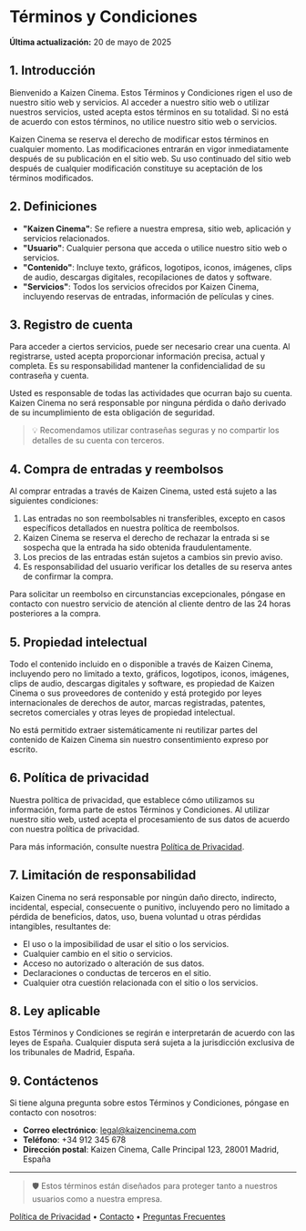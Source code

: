 # Términos y Condiciones

**Última actualización:** 20 de mayo de 2025

## 1. Introducción

Bienvenido a Kaizen Cinema. Estos Términos y Condiciones rigen el uso de nuestro sitio web y servicios. Al acceder a nuestro sitio web o utilizar nuestros servicios, usted acepta estos términos en su totalidad. Si no está de acuerdo con estos términos, no utilice nuestro sitio web o servicios.

Kaizen Cinema se reserva el derecho de modificar estos términos en cualquier momento. Las modificaciones entrarán en vigor inmediatamente después de su publicación en el sitio web. Su uso continuado del sitio web después de cualquier modificación constituye su aceptación de los términos modificados.

## 2. Definiciones

- **"Kaizen Cinema"**: Se refiere a nuestra empresa, sitio web, aplicación y servicios relacionados.
- **"Usuario"**: Cualquier persona que acceda o utilice nuestro sitio web o servicios.
- **"Contenido"**: Incluye texto, gráficos, logotipos, iconos, imágenes, clips de audio, descargas digitales, recopilaciones de datos y software.
- **"Servicios"**: Todos los servicios ofrecidos por Kaizen Cinema, incluyendo reservas de entradas, información de películas y cines.

## 3. Registro de cuenta

Para acceder a ciertos servicios, puede ser necesario crear una cuenta. Al registrarse, usted acepta proporcionar información precisa, actual y completa. Es su responsabilidad mantener la confidencialidad de su contraseña y cuenta.

Usted es responsable de todas las actividades que ocurran bajo su cuenta. Kaizen Cinema no será responsable por ninguna pérdida o daño derivado de su incumplimiento de esta obligación de seguridad.

> 💡 Recomendamos utilizar contraseñas seguras y no compartir los detalles de su cuenta con terceros.

## 4. Compra de entradas y reembolsos

Al comprar entradas a través de Kaizen Cinema, usted está sujeto a las siguientes condiciones:

1. Las entradas no son reembolsables ni transferibles, excepto en casos específicos detallados en nuestra política de reembolsos.
2. Kaizen Cinema se reserva el derecho de rechazar la entrada si se sospecha que la entrada ha sido obtenida fraudulentamente.
3. Los precios de las entradas están sujetos a cambios sin previo aviso.
4. Es responsabilidad del usuario verificar los detalles de su reserva antes de confirmar la compra.

Para solicitar un reembolso en circunstancias excepcionales, póngase en contacto con nuestro servicio de atención al cliente dentro de las 24 horas posteriores a la compra.

## 5. Propiedad intelectual

Todo el contenido incluido en o disponible a través de Kaizen Cinema, incluyendo pero no limitado a texto, gráficos, logotipos, iconos, imágenes, clips de audio, descargas digitales y software, es propiedad de Kaizen Cinema o sus proveedores de contenido y está protegido por leyes internacionales de derechos de autor, marcas registradas, patentes, secretos comerciales y otras leyes de propiedad intelectual.

No está permitido extraer sistemáticamente ni reutilizar partes del contenido de Kaizen Cinema sin nuestro consentimiento expreso por escrito.

## 6. Política de privacidad

Nuestra política de privacidad, que establece cómo utilizamos su información, forma parte de estos Términos y Condiciones. Al utilizar nuestro sitio web, usted acepta el procesamiento de sus datos de acuerdo con nuestra política de privacidad.

Para más información, consulte nuestra [Política de Privacidad](/privacy).

## 7. Limitación de responsabilidad

Kaizen Cinema no será responsable por ningún daño directo, indirecto, incidental, especial, consecuente o punitivo, incluyendo pero no limitado a pérdida de beneficios, datos, uso, buena voluntad u otras pérdidas intangibles, resultantes de:

- El uso o la imposibilidad de usar el sitio o los servicios.
- Cualquier cambio en el sitio o servicios.
- Acceso no autorizado o alteración de sus datos.
- Declaraciones o conductas de terceros en el sitio.
- Cualquier otra cuestión relacionada con el sitio o los servicios.

## 8. Ley aplicable

Estos Términos y Condiciones se regirán e interpretarán de acuerdo con las leyes de España. Cualquier disputa será sujeta a la jurisdicción exclusiva de los tribunales de Madrid, España.

## 9. Contáctenos

Si tiene alguna pregunta sobre estos Términos y Condiciones, póngase en contacto con nosotros:

- **Correo electrónico**: legal@kaizencinema.com  
- **Teléfono**: +34 912 345 678  
- **Dirección postal**: Kaizen Cinema, Calle Principal 123, 28001 Madrid, España

---

> 🛡️ Estos términos están diseñados para proteger tanto a nuestros usuarios como a nuestra empresa.

[Política de Privacidad](/privacy) • [Contacto](/contact) • [Preguntas Frecuentes](/faq)
